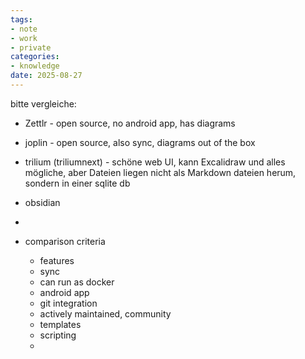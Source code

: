 ```yaml
---
tags:
- note
- work
- private
categories:
- knowledge
date: 2025-08-27
---
```





bitte vergleiche:
* Zettlr - open source, no android app, has diagrams
* joplin - open source, also sync, diagrams out of the box 
* trilium (triliumnext) - schöne web UI, kann Excalidraw und alles mögliche, aber Dateien liegen nicht als Markdown dateien herum, sondern in einer sqlite db
* obsidian
* 


* comparison criteria
	* features
	* sync 
	* can run as docker
	* android app
	* git integration
	* actively maintained, community
	* templates
	* scripting
	* 